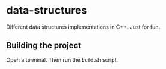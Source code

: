 # data-structures
Different data structures implementations in C++. Just for fun.
## Building the project
Open a terminal.
Then run the build.sh script.
